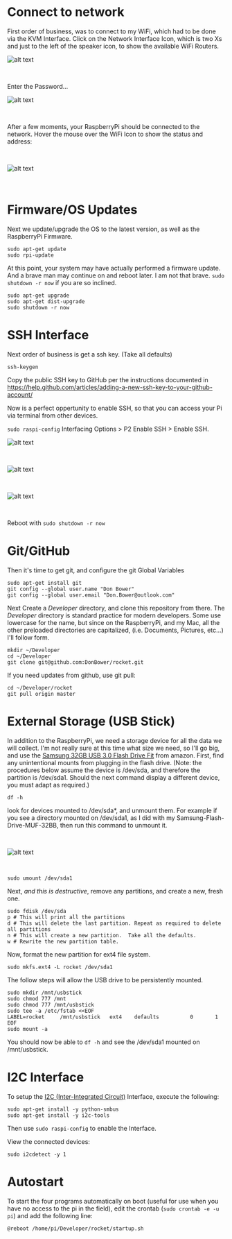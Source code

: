 # Connect to network

First order of business, was to connect to my WiFi, which had to be done via the KVM Interface.  Click on the Network Interface Icon, which is two Xs and just to the left of the speaker icon, to show the available WiFi Routers.
<br>

![alt text][WiFi]

[WiFi]: https://github.com/DonBower/rocket/blob/master/Pi/SelectWiFi.png "Select WiFi"

<br>

Enter the Password...
<br>

![alt text][Password]

[Password]: https://github.com/DonBower/rocket/blob/master/Pi/EnterWiFiPassword.png "Enter WiFi Password"

<br>

After a few moments, your RaspberryPi should be connected to the network.  Hover the mouse over the WiFi Icon to show the status and address:

<br>

![alt text][Connected]

[Connected]: https://github.com/DonBower/rocket/blob/master/Pi/WiFiConnected.png "Your WiFi is connected"

<br>


# Firmware/OS Updates

Next we update/upgrade the OS to the latest version, as well as the RaspberryPi Firmware.  <br />

```
sudo apt-get update
sudo rpi-update
```

At this point, your system may have actually performed a firmware update.  And a brave man may continue on and reboot later.  I am not that brave. `sudo shutdown -r now` if you are so inclined.


```
sudo apt-get upgrade
sudo apt-get dist-upgrade
sudo shutdown -r now
```

# SSH Interface

Next order of business is get a ssh key. (Take all defaults)

```
ssh-keygen
```

Copy the public SSH key to GitHub per the instructions documented in https://help.github.com/articles/adding-a-new-ssh-key-to-your-github-account/<br>

Now is a perfect oppertunity to enable SSH, so that you can access your Pi via terminal from other devices.

`sudo raspi-config`
Interfacing Options > P2 Enable SSH > Enable SSH.
<br>

![alt text][Main]

[Main]: https://github.com/DonBower/rocket/blob/master/Pi/Interfacing%20Options.png "raspi-config Main Screen"

<br>

![alt text][P2SSH]

[P2SSH]: https://github.com/DonBower/rocket/blob/master/Pi/P2%20Enable%20SSH.png "raspi-config P2 Enable SSH"

<br>

![alt text][SSH]

[SSH]: https://github.com/DonBower/rocket/blob/master/Pi/Enable%20SSH.png "raspi-config Enable SSH"

<br>

Reboot with `sudo shutdown -r now`


# Git/GitHub

Then it's time to get git, and configure the git Global Variables <br />

```
sudo apt-get install git
git config --global user.name "Don Bower"
git config --global user.email "Don.Bower@outlook.com"
```

Next Create a *Developer* directory, and clone this repository from there.  The *Developer* directory is standard practice for modern developers. Some use lowercase for the name, but since on the RaspberryPi, and my Mac, all the other preloaded directories are capitalized, (i.e. Documents, Pictures, etc...) I'll follow form. <br />

```
mkdir ~/Developer
cd ~/Developer
git clone git@github.com:DonBower/rocket.git
```

If you need updates from github, use git pull:

```
cd ~/Developer/rocket
git pull origin master
```

# External Storage (USB Stick)

In addition to the RaspberryPi, we need a storage device for all the data we will collect.
I'm not really sure at this time what size we need, so I'll go big, and use the [Samsung 32GB USB 3.0 Flash Drive Fit](https://www.amazon.com/Samsung-Flash-Drive-MUF-32BB-AM/dp/B013CCTOC2) from amazon.
First, find any unintentional mounts from plugging in the flash drive. (Note: the procedures below assume the device is /dev/sda, and therefore the partition is /dev/sda1.  Should the next command display a different device, you must adapt as required.)

  ```
  df -h
  ```

look for devices mounted to /dev/sda*, and unmount them.  For example if you see a directory mounted on /dev/sda1, as I did with my Samsung-Flash-Drive-MUF-32BB, then run this command to unmount it.

<br>

![alt text][DFH]

[DFH]: https://github.com/DonBower/rocket/blob/master/Pi/DF%20-h%20output.png "df -h output example"

<br>


  ```
  sudo umount /dev/sda1
  ```

Next, *and this is destructive*, remove any partitions, and create a new, fresh one.

  ```
  sudo fdisk /dev/sda
  p # This will print all the partitions
  d # This will delete the last partition. Repeat as required to delete all partitions
  n # This will create a new partition.  Take all the defaults.
  w # Rewrite the new partition table.
  ```

Now, format the new partition for ext4 file system.

  ```
  sudo mkfs.ext4 -L rocket /dev/sda1
  ```

The follow steps will allow the USB drive to be persistently mounted.

```
sudo mkdir /mnt/usbstick
sudo chmod 777 /mnt
sudo chmod 777 /mnt/usbstick
sudo tee -a /etc/fstab <<EOF
LABEL=rocket     /mnt/usbstick   ext4    defaults          0       1
EOF
sudo mount -a
```

You should now be able to `df -h` and see the /dev/sda1 mounted on /mnt/usbstick.

# I2C Interface
To setup the [I2C (Inter-Integrated Circuit)](https://en.wikipedia.org/wiki/I%C2%B2C)
Interface, execute the following:

```
sudo apt-get install -y python-smbus
sudo apt-get install -y i2c-tools
```
Then use `sudo raspi-config` to enable the Interface.

View the connected devices:
```
sudo i2cdetect -y 1
```

# Autostart
To start the four programs automatically on boot (useful for use when you have no access to the pi in the field), edit the crontab (`sudo crontab -e -u pi`) and add the following line:

```
@reboot /home/pi/Developer/rocket/startup.sh
```
